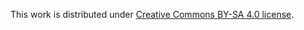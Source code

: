 This work is distributed under [Creative Commons BY-SA 4.0 license](https://creativecommons.org/licenses/by-sa/4.0/).